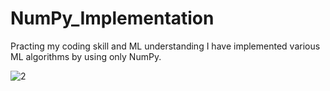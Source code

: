 # NumPy_Implementation
Practing my coding skill and ML understanding I have implemented various ML algorithms by using only NumPy. 

![2](https://user-images.githubusercontent.com/73366841/110636706-40228580-81b5-11eb-8165-57e45a04fd80.jpeg)
